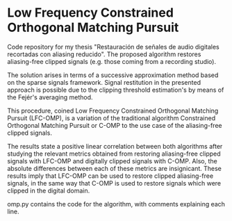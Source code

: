 
# Low Frequency Constrained Orthogonal Matching Pursuit

Code repository for my thesis "Restauración de señales de audio digitales recortadas con aliasing reducido". The proposed algorithm restores aliasing-free clipped signals (e.g. those coming from a recording studio). 

The solution arises in terms of a successive approximation method based on the sparse signals framework. Signal restitution in the presented approach is possible due to the clipping threshold estimation's by means of the Fejér's averaging method. 

This procedure, coined Low Frequency Constrained Orthogonal Matching Pursuit (LFC-OMP), is a variation of the traditional algorithm Constrained Orthogonal Matching Pursuit or C-OMP to the use case of the aliasing-free clipped signals.

The results state a positive linear correlation between both algorithms after studying the relevant metrics obtained from restoring aliasing-free clipped signals with LFC-OMP and digitally clipped signals with C-OMP. Also, the absolute differences between each of these metrics are insignicant. These results imply that LFC-OMP can be used to restore clipped aliasing-free signals, in the same way that C-OMP is used to restore signals which were clipped in the digital domain.

omp.py contains the code for the algorithm, with comments explaining each line.
